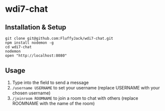 # wdi7-chat

## Installation & Setup

```console
git clone git@github.com:FluffyJack/wdi7-chat.git
npm install nodemon -g
cd wdi7-chat
nodemon
open "http://localhost:8080"
```

## Usage

1. Type into the field to send a message
2. `/username USERNAME` to set your username (replace USERNAME with your chosen username)
3. `/joinroom ROOMNAME` to join a room to chat with others (replace ROOMNAME with the name of the room)
